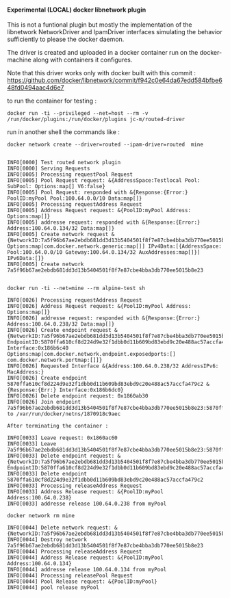 #### Experimental (LOCAL) docker libnetwork plugin ####

This is not a funtional plugin but mostly the implementation of the libnetwork NetworkDriver and IpamDriver interfaces simulating the behavior sufficiently to please the docker daemon.

The driver is created and uploaded in a docker container run on the docker-machine along with containers it configures.

Note that this driver works only with docker built with this commit :
https://github.com/docker/libnetwork/commit/f942c0e64da67edd584bfbe648fd0494aac4d6e7


to run the container for testing :
```
docker run -ti --privileged --net=host --rm -v /run/docker/plugins:/run/docker/plugins jc-m/routed-driver
```

run in another shell the commands like :
```
docker network create --driver=routed --ipam-driver=routed  mine


INFO[0000] Test routed network plugin
INFO[0000] Serving Requests
INFO[0005] Processing requestPool Request
INFO[0005] Pool Request request: &{AddressSpace:Testlocal Pool: SubPool: Options:map[] V6:false}
INFO[0005] Pool Request: responded with &{Response:{Error:} PoolID:myPool Pool:100.64.0.0/10 Data:map[]}
INFO[0005] Processing requestAddress Request
INFO[0005] Address Request request: &{PoolID:myPool Address: Options:map[]}
INFO[0005] addresse request: responded with &{Response:{Error:} Address:100.64.0.134/32 Data:map[]}
INFO[0005] Create network request &{NetworkID:7a5f96b67ae2ebdb681dd3d13b5404501f8f7e87cbe4bba3db770ee5015b8e23 Options:map[com.docker.network.generic:map[]] IPv4Data:[{AddressSpace: Pool:100.64.0.0/10 Gateway:100.64.0.134/32 AuxAddresses:map[]}] IPv6Data:[]}
INFO[0005] Create network 7a5f96b67ae2ebdb681dd3d13b5404501f8f7e87cbe4bba3db770ee5015b8e23


docker run -ti --net=mine --rm alpine-test sh

INFO[0026] Processing requestAddress Request
INFO[0026] Address Request request: &{PoolID:myPool Address: Options:map[]}
INFO[0026] addresse request: responded with &{Response:{Error:} Address:100.64.0.238/32 Data:map[]}
INFO[0026] Create endpoint request &{NetworkID:7a5f96b67ae2ebdb681dd3d13b5404501f8f7e87cbe4bba3db770ee5015b8e23 EndpointID:5870ffa610cf8d224d9e32f1dbb0d11b609bd83ebd9c20e488ac57accfa479c2 Interface:0x186b6c40 Options:map[com.docker.network.endpoint.exposedports:[] com.docker.network.portmap:[]]}
INFO[0026] Requested Interface &{Address:100.64.0.238/32 AddressIPv6: MacAddress:}
INFO[0026] Create endpoint 5870ffa610cf8d224d9e32f1dbb0d11b609bd83ebd9c20e488ac57accfa479c2 &{Response:{Err:} Interface:0x186b6dc0}
INFO[0026] Delete endpoint request: 0x1860ab30
INFO[0026] Join endpoint 7a5f96b67ae2ebdb681dd3d13b5404501f8f7e87cbe4bba3db770ee5015b8e23:5870ffa610cf8d224d9e32f1dbb0d11b609bd83ebd9c20e488ac57accfa479c2 to /var/run/docker/netns/1870918c9aec

After terminating the container :

INFO[0033] Leave request: 0x1860ac60
INFO[0033] Leave 7a5f96b67ae2ebdb681dd3d13b5404501f8f7e87cbe4bba3db770ee5015b8e23:5870ffa610cf8d224d9e32f1dbb0d11b609bd83ebd9c20e488ac57accfa479c2
INFO[0033] Delete endpoint request: &{NetworkID:7a5f96b67ae2ebdb681dd3d13b5404501f8f7e87cbe4bba3db770ee5015b8e23 EndpointID:5870ffa610cf8d224d9e32f1dbb0d11b609bd83ebd9c20e488ac57accfa479c2}
INFO[0033] Delete endpoint 5870ffa610cf8d224d9e32f1dbb0d11b609bd83ebd9c20e488ac57accfa479c2
INFO[0033] Processing releaseAddress Request
INFO[0033] Address Release request: &{PoolID:myPool Address:100.64.0.238}
INFO[0033] addresse release 100.64.0.238 from myPool

docker network rm mine

INFO[0044] Delete network request: &{NetworkID:7a5f96b67ae2ebdb681dd3d13b5404501f8f7e87cbe4bba3db770ee5015b8e23}
INFO[0044] Destroy network 7a5f96b67ae2ebdb681dd3d13b5404501f8f7e87cbe4bba3db770ee5015b8e23
INFO[0044] Processing releaseAddress Request
INFO[0044] Address Release request: &{PoolID:myPool Address:100.64.0.134}
INFO[0044] addresse release 100.64.0.134 from myPool
INFO[0044] Processing releasePool Request
INFO[0044] Pool Release request: &{PoolID:myPool}
INFO[0044] pool release myPool

```